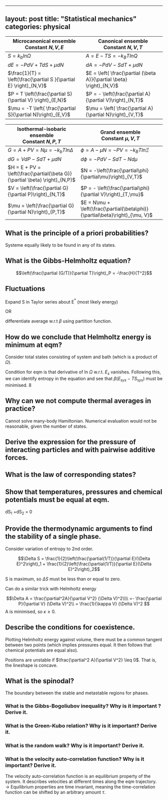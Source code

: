 
---
layout: post
title:  "Statistical mechanics"
categories: physical
---




|Microcanonical ensemble<br>Constant $N,V,E$|Canonical ensemble <br>Constant $N,V,T$|
|--|--|
|$S = k_b ln \Omega$                                               |$A = E - TS = -k_B T ln Q$|
|$dE = -PdV + TdS + \mu dN$                                        |$dA = -PdV - SdT + \mu dN$|
|$\frac{1}{T} = \left(\frac{\partial S }{\partial E} \right)_{N,V}$|$E = \left( \frac{\partial (\beta A)}{\partial \beta} \right)_{N,V}$|
|$P = T \left(\frac{\partial S}{\partial V} \right)_{E,N}$         |$P = - \left(\frac{\partial A}{\partial V}\right)_{N,T}$|
|$\mu = -T \left( \frac{\partial S}{\partial N}\right)_{E,V}$|$\mu = \left( \frac{\partial A}{\partial N}\right)_{V,T}$|


|Isothermal-isobaric ensemble<br>Constant $N,P,T$|Grand ensemble <br>Constant $\mu,V,T$|
|--|--|
|$G = A + PV = N\mu = -k_bTln\Delta$|$\phi  = A - \mu N = -PV = -k_BTln \Xi$|
|$dG = VdP - SdT + \mu dN$|$d\phi = -PdV - SdT - Nd\mu$|
|$H = E + PV = \left(\frac{\partial(\beta G)}{\partial \beta} \right)_{N,P}$|$N = -\left(\frac{\partial\phi}{\partial\mu}\right)_{V,T}$|
|$V = \left(\frac{\partial G}{\partial P}\right)_{N,T}$|$P = - \left(\frac{\partial\phi}{\partial V}\right)_{T,\mu}$|
|$\mu = \left(\frac{\partial G}{\partial N}\right)_{P,T}$|$E = N\mu + \left(\frac{\partial(\beta\phi)}{\partial\beta}\right)_{\mu, V}$|

## What is the principle of a priori probabilities?
Systeme equally likely to be found in any of its states. 

## What is the Gibbs-Helmholtz equation?

$$\left(\frac{\partial (G/T)}{\partial T}\right)_P = -\frac{H}{T^2}$$


## Fluctuations
Expand S in Taylor series about E$^*$ (most likely energy)

OR

differentiate average w.r.t $\beta$ using partition function.

## How do we conclude that Helmholtz energy is minimum at eqm?
Consider total states consisting of system and bath (which is a product of $\Omega$).

Condition for eqm is that derivative of ln $\Omega$ w.r.t. $E_s$ vanishes. Following this, we can identify entropy in the equation and see that $\beta(E_{sys} - TS_{sys})$ must be minimised.
8
## Why can we not compute thermal averages in practice?
Cannot solve many-body Hamiltonian. 
Numerical evaluation would not be reasonable, given the number of states.

## Derive the expression for the pressure of interacting particles and with pairwise additive forces.


## What is the law of corresponding states?


## Show that temperatures, pressures and chemical potentials must be equal at eqm.
dS$_1$ +dS$_2$ = 0 


## Provide the thermodynamic arguments to find the stability of a single phase. 
Consider variation of entropy to 2nd order.

$$\Delta S = \frac{1}{2}\left(\frac{\partial(1/T)}{\partial E}(\Delta E)^2\right)_1 + \frac{1}{2}\left(\frac{\partial(1/T)}{\partial E}(\Delta E)^2\right)_2$$

S is maximum, so $\Delta S$ must be less than or equal to zero. 

Can do a similar trick with Helmholtz energy

$$\Delta A = \frac{\partial^2A}{\partial V^2} (\Delta V)^2\\\\
 =- \frac{\partial P}{\partial V} (\Delta V)^2\\
= \frac{1}{\kappa V} (\Delta V)^2
$$
A is minimised, so $\kappa \geq 0$.


## Describe the conditions for coexistence. 
Plotting Helmholtz energy against volume, there must be a common tangent between two points (which implies pressures equal. It then follows that chemical potentials are equal also).

Positions are unstable if $\frac{\partial^2 A}{\partial V^2} \leq 0$. That is, the lineshape is concave.  


## What is the spinodal?
The boundary between the stable and metastable regions for phases.


###


###


###




### What is the Gibbs-Bogoliubov inequality? Why is it important ? Derive it.

### What is the Green-Kubo relation? Why is it important? Derive it. 


### What is the random walk? Why is it important? Derive it. 



### What is the velocity auto-correlation function? Why is it important? Derive it.

The velocity auto-correlation function is an equilibrium property of the system. It describes velocities at different times along the eqm trajectory.\
    -> Equilibrium properties are time invariant, meaning the time-correlation function can be shifted by an arbitrary amount $\tau$.